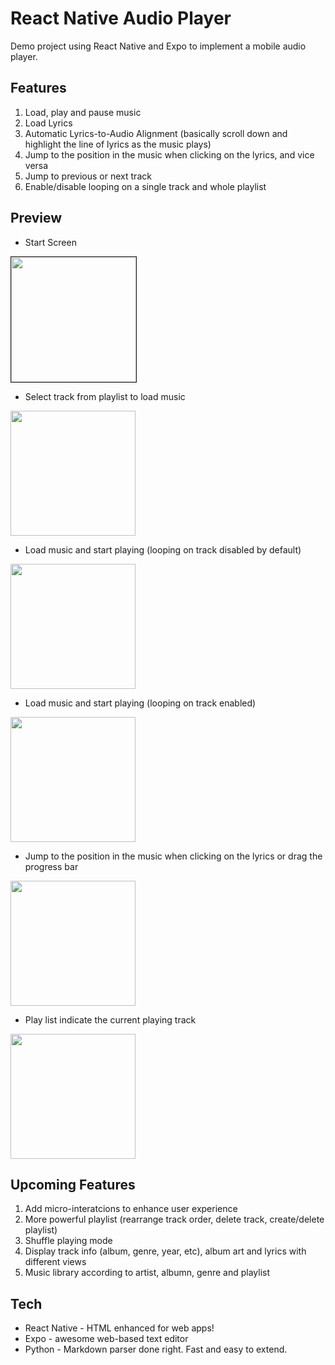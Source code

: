 # React Native Audio Player

Demo project using React Native and Expo to implement a mobile audio player. 


## Features

1) Load, play and pause music
2) Load Lyrics
3) Automatic Lyrics-to-Audio Alignment (basically scroll down and highlight the line of lyrics as the music plays)
4) Jump to the position in the music when clicking on the lyrics, and vice versa
5) Jump to previous or next track
6) Enable/disable looping on a single track and whole playlist

## Preview
* Start Screen
<img src="https://github.com/shen92/React-Native-Audio-Player/blob/main/preview/IMG_2238.PNG" width="200" border="1px solid black"/>

* Select track from playlist to load music
<img src="https://github.com/shen92/React-Native-Audio-Player/blob/main/preview/IMG_2239.PNG" width="200"/>

* Load music and start playing (looping on track disabled by default)
<img src="https://github.com/shen92/React-Native-Audio-Player/blob/main/preview/IMG_2240.PNG" width="200"/>

* Load music and start playing (looping on track enabled)
<img src="https://github.com/shen92/React-Native-Audio-Player/blob/main/preview/IMG_2241.PNG" width="200"/>

* Jump to the position in the music when clicking on the lyrics or drag the progress bar
<img src="https://github.com/shen92/React-Native-Audio-Player/blob/main/preview/IMG_2242.PNG" width="200"/>

* Play list indicate the current playing track
<img src="https://github.com/shen92/React-Native-Audio-Player/blob/main/preview/IMG_2243.PNG" width="200"/>


## Upcoming Features

1) Add micro-interatcions to enhance user experience
2) More powerful playlist (rearrange track order, delete track, create/delete playlist)
3) Shuffle playing mode
4) Display track info (album, genre, year, etc), album art and lyrics with different views
5) Music library according to artist, albumn, genre and playlist

## Tech

* React Native - HTML enhanced for web apps!
* Expo - awesome web-based text editor
* Python - Markdown parser done right. Fast and easy to extend.
